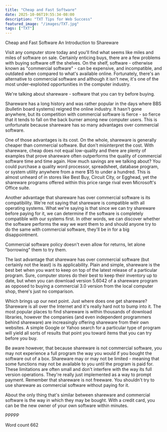 ```yaml
---
title: "Cheap and Fast Software"
date: 2025-10-06T19:55:34-08:00
description: "TXT Tips for Web Success"
featured_image: "/images/TXT.jpg"
tags: ["TXT"]
---
```


Cheap and Fast Software
An Introduction to Shareware

Visit any computer store today and you'll find what seems like miles and miles of software on sale. Certainly enticing buys, there are a few problems with buying software off the shelves. On the shelf, software - otherwise known as "commercial software" - can be expensive, and incompatible, and outdated when compared to what's available online. Fortunately, there's an alternative to commercial software and although it isn't new, it's one of the most under-exploited opportunities in the computer industry. 

We're talking about shareware - software that you can try before buying. 

Shareware has a long history and was rather popular in the days where BBS (bulletin board systems) reigned the online industry. It hasn't gone anywhere, but its competition with commercial software is fierce - so fierce that it tends to fall on the back burner among new computer users. This is unfortunate because shareware has so many advantages over commercial software.

One of those advantages is its cost. On the whole, shareware is generally cheaper than commercial software. But don't misinterpret the cost. With shareware, cheap does not equal low-quality and there are plenty of examples that prove shareware often outperforms the quality of commercial software time and time again. How much savings are we talking about? You could purchase a quality word processor, spreadsheet, database program, or system utility anywhere from a mere $15 to under a hundred. This is almost unheard of in stores like Best Buy, Circuit City, or Egghead, yet the shareware programs offered within this price range rival even Microsoft's Office suite.

Another advantage that shareware has over commercial software is its compatibility. We're not saying that shareware is compatible with all operating systems. What we're saying is that since we can try shareware before paying for it, we can determine if the software is completely compatible with our systems first. In other words, we can discover whether the software performs the way we want them to and should anyone try to do the same with commercial software, they'll be in for a big disappointment.

Commercial software policy doesn't even allow for returns, let alone "borrowing" them to try them.
 
The last advantage that shareware has over commercial software (but certainly not the least) is its applicability. Plain and simple, shareware is the best bet when you want to keep on top of the latest release of a particular program. Sure, computer stores do their best to keep their inventory up to date, but when you can download version 5.6042 of a shareware program as opposed to buying a commercial 3.0 version from the local computer shop, there's just no comparison.

Which brings up our next point. Just where does one get shareware? Shareware is all over the Internet and it's really hard not to bump into it. The most popular places to find shareware is within thousands of download libraries, however the companies (and even independent programmers behind shareware) are increasingly offering shareware from their own websites. A simple Google or Yahoo search for a particular type of program will yield all sorts of results that point you toward items that you can try before you buy.

Be aware however, that because shareware is not commercial software, you may not experience a full program the way you would if you bought the software out of a box. Shareware may or may not be limited - meaning that some functions may not be available to you until the program is paid for. These limitations are often small and don't interfere with the way its full version operations. They're really just implemented as a way to prompt payment. Remember that shareware is not freeware. You shouldn't try to use shareware as commercial software without paying for it.

About the only thing that's similar between shareware and commercial software is the way in which they may be bought. With a credit card, you can be the new owner of your own software within minutes. 

PPPPP

Word count 662

